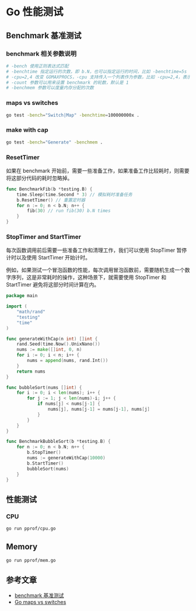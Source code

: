 # Go 性能测试

## Benchmark 基准测试

### benchmark 相关参数说明

```bash
# -bench 使用正则表达式匹配
# -benchtime 指定运行的次数，即 b.N，也可以指定运行的时间，比如 -benchtime=5s
# -cpu=2,4 改变 GOMAXPROCS，-cpu 支持传入一个列表作为参数，比如 -cpu=2,4，表示使用 2 核和 4 核 分别进行测试
# -count 参数可以用来设置 benchmark 的轮数，默认是 1
# -benchmem 参数可以度量内存分配的次数
```

### maps vs switches

```bash
go test -bench="Switch|Map" -benchtime=100000000x .
```

### make with cap

```bash
go test -bench="Generate" -benchmem .
```

### ResetTimer

如果在 benchmark 开始前，需要一些准备工作，如果准备工作比较耗时，则需要将这部分代码的耗时忽略掉。

```go
func BenchmarkFib(b *testing.B) {
    time.Sleep(time.Second * 3) // 模拟耗时准备任务
    b.ResetTimer() // 重置定时器
    for n := 0; n < b.N; n++ {
        fib(30) // run fib(30) b.N times
    }
}
```

### StopTimer and StartTimer

每次函数调用前后需要一些准备工作和清理工作，我们可以使用 StopTimer 暂停计时以及使用 StartTimer 开始计时。

例如，如果测试一个冒泡函数的性能，每次调用冒泡函数前，需要随机生成一个数字序列，这是非常耗时的操作，这种场景下，就需要使用 StopTimer 和 StartTimer 避免将这部分时间计算在内。

```go
package main

import (
    "math/rand"
    "testing"
    "time"
)

func generateWithCap(n int) []int {
    rand.Seed(time.Now().UnixNano())
    nums := make([]int, 0, n)
    for i := 0; i < n; i++ {
        nums = append(nums, rand.Int())
    }
    return nums
}

func bubbleSort(nums []int) {
    for i := 0; i < len(nums); i++ {
        for j := 1; j < len(nums)-i; j++ {
            if nums[j] < nums[j-1] {
                nums[j], nums[j-1] = nums[j-1], nums[j]
            }
        }
    }
}

func BenchmarkBubbleSort(b *testing.B) {
    for n := 0; n < b.N; n++ {
        b.StopTimer()
        nums := generateWithCap(10000)
        b.StartTimer()
        bubbleSort(nums)
    }
}
```

## 性能测试

### CPU

```bash
go run pprof/cpu.go
```

## Memory

```bash
go run pprof/mem.go
```

## 参考文章

- [benchmark 基准测试](https://geektutu.com/post/hpg-benchmark.html)
- [Go maps vs switches](https://adayinthelifeof.nl/2020/08/12/mac2win.html)
